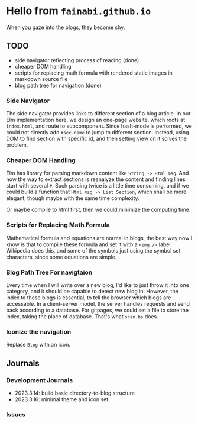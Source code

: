 # Hello from `fainabi.github.io`

When you gaze into the blogs, they become shy.

## TODO

- side navigator reflecting process of reading (done)
- cheaper DOM handling
- scripts for replacing math formula with rendered static images in markdown source file
- blog path tree for navigation (done)

### Side Navigator

The side navigator provides links to different section of a blog article.
In our Elm implementation here, we design an one-page website, which roots
at `index.html`, and route to subcomponent. Since hash-mode is performed,
we could not directly add `#sec-name` to jump to different section.
Instead, using DOM to find section with specific id, and then setting view on it
solves the problem. 

### Cheaper DOM Handling

Elm has library for parsing markdown content like `String -> Html msg`.
And now the way to extract sections is reanalyze the content and finding lines start with several `#`. Such parsing twice is a little time consuming, and if we
could build a function that `Html msg -> List Section`, which shall be more elegant, though maybe with the same time complexity.

Or maybe compile to html first, then we could minimize the computing time.

### Scripts for Replacing Math Formula

Mathematical formula and equations are normal in blogs, the best way now I know
is that to compile these formula and set it with a `<img />` label. Wikipedia does this, and some of the symbols just using the symbol set characters, since some equations are simple.

### Blog Path Tree For navigtaion

Every time when I will write over a new blog, I'd like to just throw it into one
category, and it should be capable to detect new blog in. 
However, the index to these blogs is essential, to tell the browser which blogs are accessable. In a client-server model, the server handles requests and send back according to a database.
For gitpages, we could set a file to store the index, taking the place of database. That's what `scan.hs` does.

### Iconize the navigation
Replace `Blog` with an icon.


## Journals

### Development Journals

- 2023.3.14: build basic directory-to-blog structure
- 2023.3.16: minimal theme and icon set

### Issues
